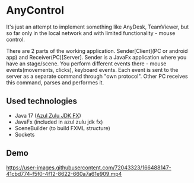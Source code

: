 
# AnyControl

It's just an attempt to implement something 
like AnyDesk, TeamViewer, but so far only in the local
network and with limited functionality - mouse control.

There are 2 parts of the working application.
Sender[Client](PC or android app) and Receiver(PC)[Server].
Sender is a JavaFx application where you have an stage/scene.
You perform different events there - mouse events(movements, 
clicks), keyboard events. Each event is sent to the server as
a separate command through "own protocol". Other PC receives
this command, parses and performes it.



## Used technologies

- Java 17 ([Azul Zulu JDK FX](https://www.azul.com/downloads/?version=java-17-lts&package=jdk-fx)) 
- JavaFx (included in azul zulu jdk fx)
- SceneBuilder (to build FXML structure) 
- Sockets

## Demo
https://user-images.githubusercontent.com/72043323/166488147-41cbd774-f5f0-4f12-8622-660a7a61e909.mp4
